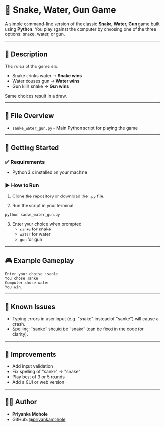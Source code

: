 # 🐍 Snake, Water, Gun Game

A simple command-line version of the classic **Snake, Water, Gun** game built using **Python**. You play against the computer by choosing one of the three options: snake, water, or gun.

---

## 📄 Description

The rules of the game are:
- Snake drinks water → **Snake wins**
- Water douses gun → **Water wins**
- Gun kills snake → **Gun wins**

Same choices result in a draw.

---

## 📁 File Overview

- `sanke_water_gun.py` – Main Python script for playing the game.

---

## 🚀 Getting Started

### ✅ Requirements

- Python 3.x installed on your machine

### ▶️ How to Run

1. Clone the repository or download the `.py` file.

2. Run the script in your terminal:

```bash
python sanke_water_gun.py
```

3. Enter your choice when prompted:
   - `sanke` for snake
   - `water` for water
   - `gun` for gun

---

## 🎮 Example Gameplay

```
Enter your choise :sanke
You chose sanke
Computer chose water
You win.
```

---

## 🐞 Known Issues

- Typing errors in user input (e.g. "snake" instead of "sanke") will cause a crash.
- Spelling: "sanke" should be "snake" (can be fixed in the code for clarity).

---

## 📝 Improvements

- Add input validation
- Fix spelling of "sanke" → "snake"
- Play best of 3 or 5 rounds
- Add a GUI or web version

---


## 👨‍💻 Author

- **Priyanka Mohole**
- GitHub: [@priyankamohole](https://github.com/priyankamohole)
